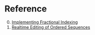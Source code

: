 # Reference

0. [Implementing Fractional Indexing](https://observablehq.com/@dgreensp/implementing-fractional-indexing)
0. [Realtime Editing of Ordered Sequences](https://www.figma.com/blog/realtime-editing-of-ordered-sequences/)

